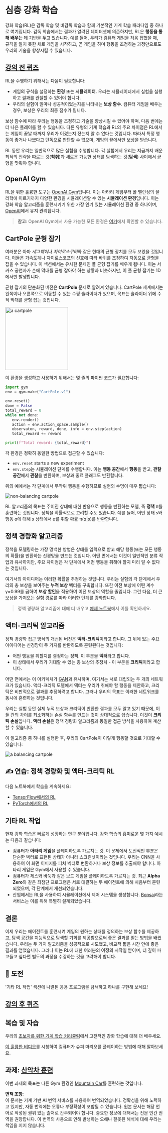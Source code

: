 # 심층 강화 학습

강화 학습(RL)은 감독 학습 및 비감독 학습과 함께 기본적인 기계 학습 패러다임 중 하나로 여겨집니다. 감독 학습에서는 결과가 알려진 데이터셋에 의존하지만, RL은 **행동을 통해 배우는** 데 기반을 두고 있습니다. 예를 들어, 우리가 컴퓨터 게임을 처음 접했을 때, 규칙을 알지 못한 채로 게임을 시작하고, 곧 게임을 하며 행동을 조정하는 과정만으로도 우리의 기술을 향상시킬 수 있습니다.

## [강의 전 퀴즈](https://red-field-0a6ddfd03.1.azurestaticapps.net/quiz/122)

RL을 수행하기 위해서는 다음이 필요합니다:

* 게임의 규칙을 설정하는 **환경** 또는 **시뮬레이터**. 우리는 시뮬레이터에서 실험을 실행하고 결과를 관찰할 수 있어야 합니다.
* 우리의 실험이 얼마나 성공적이었는지를 나타내는 **보상 함수**. 컴퓨터 게임을 배우는 경우, 보상은 우리의 최종 점수가 됩니다.

보상 함수에 따라 우리는 행동을 조정하고 기술을 향상시킬 수 있어야 하며, 다음 번에는 더 나은 플레이를 할 수 있습니다. 다른 유형의 기계 학습과 RL의 주요 차이점은 RL에서는 게임이 끝날 때까지 우리가 이겼는지 졌는지 알 수 없다는 것입니다. 따라서 특정 행동이 좋거나 나쁘다고 단독으로 판단할 수 없으며, 게임의 끝에서만 보상을 받습니다.

RL 동안 우리는 일반적으로 많은 실험을 수행합니다. 각 실험에서 우리는 지금까지 배운 최적의 전략을 따르는 것(**착취**)과 새로운 가능한 상태를 탐색하는 것(**탐색**) 사이에서 균형을 맞춰야 합니다.

## OpenAI Gym

RL을 위한 훌륭한 도구는 [OpenAI Gym](https://gym.openai.com/)입니다. 이는 아타리 게임부터 폴 밸런싱의 물리학에 이르기까지 다양한 환경을 시뮬레이션할 수 있는 **시뮬레이션 환경**입니다. 이는 강화 학습 알고리즘을 훈련시키기 위한 가장 인기 있는 시뮬레이션 환경 중 하나이며, [OpenAI](https://openai.com/)에서 유지 관리됩니다.

> **참고**: OpenAI Gym에서 사용 가능한 모든 환경은 [여기](https://gym.openai.com/envs/#classic_control)에서 확인할 수 있습니다.

## CartPole 균형 잡기

여러분은 아마 *세그웨이*나 *자이로스쿠터*와 같은 현대의 균형 장치를 모두 보았을 것입니다. 이들은 가속도계나 자이로스코프의 신호에 따라 바퀴를 조정하여 자동으로 균형을 잡을 수 있습니다. 이 섹션에서는 유사한 문제인 폴 균형 잡기를 배우게 됩니다. 이는 서커스 공연자가 손에 막대를 균형 잡아야 하는 상황과 비슷하지만, 이 폴 균형 잡기는 1D에서만 발생합니다.

균형 잡기의 단순화된 버전은 **CartPole** 문제로 알려져 있습니다. CartPole 세계에서는 왼쪽이나 오른쪽으로 이동할 수 있는 수평 슬라이더가 있으며, 목표는 슬라이더 위에 수직 막대를 균형 잡는 것입니다.

<img alt="a cartpole" src="images/cartpole.png" width="200"/>

이 환경을 생성하고 사용하기 위해서는 몇 줄의 파이썬 코드가 필요합니다:

```python
import gym
env = gym.make("CartPole-v1")

env.reset()
done = False
total_reward = 0
while not done:
   env.render()
   action = env.action_space.sample()
   observaton, reward, done, info = env.step(action)
   total_reward += reward

print(f"Total reward: {total_reward}")
```

각 환경은 정확히 동일한 방법으로 접근할 수 있습니다:
* `env.reset` starts a new experiment
* `env.step`는 시뮬레이션 단계를 수행합니다. 이는 **행동 공간**에서 **행동**을 받고, **관찰 공간**에서 **관찰**을 반환하며, 보상과 종료 플래그도 반환합니다.

위의 예에서는 각 단계에서 무작위 행동을 수행하므로 실험의 수명이 매우 짧습니다:

![non-balancing cartpole](../../../../../lessons/6-Other/22-DeepRL/images/cartpole-nobalance.gif)

RL 알고리즘의 목표는 주어진 상태에 대한 반응으로 행동을 반환하는 모델, 즉 **정책** π를 훈련하는 것입니다. 정책을 확률적으로 고려할 수도 있습니다. 예를 들어, 어떤 상태 *s*와 행동 *a*에 대해 *s* 상태에서 *a*를 취할 확률 π(*a*|*s*)를 반환합니다.

## 정책 경량화 알고리즘

정책을 모델링하는 가장 명백한 방법은 상태를 입력으로 받고 해당 행동(또는 모든 행동의 확률)을 반환하는 신경망을 만드는 것입니다. 어떤 면에서는 이것이 일반적인 분류 작업과 유사하지만, 주요 차이점은 각 단계에서 어떤 행동을 취해야 할지 미리 알 수 없다는 것입니다.

여기서의 아이디어는 이러한 확률을 추정하는 것입니다. 우리는 실험의 각 단계에서 우리의 총 보상을 보여주는 **누적 보상** 벡터를 구축합니다. 또한 이전 보상에 어떤 계수 γ=0.99를 곱하여 **보상 할인**을 적용하여 이전 보상의 역할을 줄입니다. 그런 다음, 더 큰 보상을 가져오는 실험 경로를 따라 이러한 단계를 강화합니다.

> 정책 경량화 알고리즘에 대해 더 배우고 [예제 노트북](../../../../../lessons/6-Other/22-DeepRL/CartPole-RL-TF.ipynb)에서 이를 확인하세요.

## 액터-크리틱 알고리즘

정책 경량화 접근 방식의 개선된 버전은 **액터-크리틱**이라고 합니다. 그 뒤에 있는 주요 아이디어는 신경망이 두 가지를 반환하도록 훈련된다는 것입니다:

* 어떤 행동을 취할지를 결정하는 정책. 이 부분을 **액터**라고 합니다.
* 이 상태에서 우리가 기대할 수 있는 총 보상의 추정치 - 이 부분을 **크리틱**이라고 합니다.

어떤 면에서는 이 아키텍처가 [GAN](../../4-ComputerVision/10-GANs/README.md)과 유사하며, 여기서는 서로 대립되는 두 개의 네트워크가 있습니다. 액터-크리틱 모델에서 액터는 우리가 취해야 할 행동을 제안하고, 크리틱은 비판적으로 결과를 추정하려고 합니다. 그러나 우리의 목표는 이러한 네트워크를 동시에 훈련하는 것입니다.

우리는 실험 동안 실제 누적 보상과 크리틱이 반환한 결과를 모두 알고 있기 때문에, 이 둘 간의 차이를 최소화하는 손실 함수를 만드는 것이 상대적으로 쉽습니다. 이것이 **크리틱 손실**입니다. **액터 손실**은 정책 경량화 알고리즘과 동일한 접근 방식을 사용하여 계산할 수 있습니다.

이 알고리즘 중 하나를 실행한 후, 우리의 CartPole이 이렇게 행동할 것으로 기대할 수 있습니다:

![a balancing cartpole](../../../../../lessons/6-Other/22-DeepRL/images/cartpole-balance.gif)

## ✍️ 연습: 정책 경량화 및 액터-크리틱 RL

다음 노트북에서 학습을 계속하세요:

* [TensorFlow에서의 RL](../../../../../lessons/6-Other/22-DeepRL/CartPole-RL-TF.ipynb)
* [PyTorch에서의 RL](../../../../../lessons/6-Other/22-DeepRL/CartPole-RL-PyTorch.ipynb)

## 기타 RL 작업

현재 강화 학습은 빠르게 성장하는 연구 분야입니다. 강화 학습의 흥미로운 몇 가지 예시는 다음과 같습니다:

* 컴퓨터가 **아타리 게임**을 플레이하도록 가르치는 것. 이 문제에서 도전적인 부분은 단순한 벡터로 표현된 상태가 아니라 스크린샷이라는 것입니다. 우리는 CNN을 사용하여 이 화면 이미지를 피처 벡터로 변환하거나 보상 정보를 추출해야 합니다. 아타리 게임은 Gym에서 사용할 수 있습니다.
* 컴퓨터가 체스와 바둑과 같은 보드 게임을 플레이하도록 가르치는 것. 최근 **Alpha Zero**와 같은 최첨단 프로그램은 서로 대결하는 두 에이전트에 의해 처음부터 훈련되었으며, 각 단계에서 개선되었습니다.
* 산업에서는 RL을 사용하여 시뮬레이션에서 제어 시스템을 생성합니다. [Bonsai](https://azure.microsoft.com/services/project-bonsai/?WT.mc_id=academic-77998-cacaste)라는 서비스는 이를 위해 특별히 설계되었습니다.

## 결론

이제 우리는 에이전트를 훈련시켜 게임의 원하는 상태를 정의하는 보상 함수를 제공하고, 탐색 공간을 지능적으로 탐색할 기회를 제공함으로써 좋은 결과를 얻는 방법을 배웠습니다. 우리는 두 가지 알고리즘을 성공적으로 시도했고, 비교적 짧은 시간 안에 좋은 결과를 얻었습니다. 그러나 이는 RL에 대한 여러분의 여정의 시작일 뿐이며, 더 깊이 파고들고 싶다면 별도의 과정을 수강하는 것을 고려해야 합니다.

## 🚀 도전

'기타 RL 작업' 섹션에 나열된 응용 프로그램을 탐색하고 하나를 구현해 보세요!

## [강의 후 퀴즈](https://red-field-0a6ddfd03.1.azurestaticapps.net/quiz/222)

## 복습 및 자습

우리의 [초보자를 위한 기계 학습 커리큘럼](https://github.com/microsoft/ML-For-Beginners/blob/main/8-Reinforcement/README.md)에서 고전적인 강화 학습에 대해 더 배우세요.

[이 훌륭한 비디오](https://www.youtube.com/watch?v=qv6UVOQ0F44)를 시청하여 컴퓨터가 슈퍼 마리오를 플레이하는 방법에 대해 알아보세요.

## 과제: [산악차 훈련](lab/README.md)

이번 과제의 목표는 다른 Gym 환경인 [Mountain Car](https://www.gymlibrary.ml/environments/classic_control/mountain_car/)를 훈련하는 것입니다.

**면책 조항**:  
이 문서는 기계 기반 AI 번역 서비스를 사용하여 번역되었습니다. 정확성을 위해 노력하고 있지만, 자동 번역에는 오류나 부정확성이 포함될 수 있습니다. 원본 문서는 해당 언어로 작성된 권위 있는 출처로 간주되어야 합니다. 중요한 정보에 대해서는 전문 인간 번역을 권장합니다. 이 번역의 사용으로 인해 발생하는 오해나 잘못된 해석에 대해 우리는 책임을 지지 않습니다.